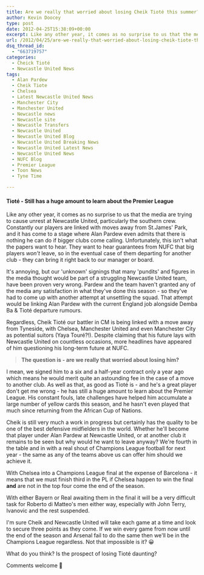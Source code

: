 ```yaml
---
title: Are we really that worried about losing Cheik Tioté this summer?
author: Kevin Doocey
type: post
date: 2012-04-25T15:38:09+00:00
excerpt: Like any other year, it comes as no surprise to us that the media are trying to cause unrest at Newcastle United, particularly the southern crew. Constantly our players are linked with..
url: /2012/04/25/are-we-really-that-worried-about-losing-cheik-tiote-this-summer/
dsq_thread_id:
  - "663719757"
categories:
  - Cheick Tioté
  - Newcastle United News
tags:
  - Alan Pardew
  - Cheik Tiote
  - Chelsea
  - Latest Newcastle United News
  - Manchester City
  - Manchester United
  - Newcastle news
  - Newcastle site
  - Newcastle Transfers
  - Newcastle United
  - Newcastle United Blog
  - Newcastle United Breaking News
  - Newcastle United Latest News
  - Newcastle United News
  - NUFC Blog
  - Premier League
  - Toon News
  - Tyne Time

---
```

#### Tioté - Still has a huge amount to learn about the Premier League

Like any other year, it comes as no surprise to us that the media are trying to cause unrest at Newcastle United, particularly the southern crew. Constantly our players are linked with moves away from St.James' Park, and it has come to a stage where Alan Pardew even admits that there is nothing he can do if bigger clubs come calling. Unfortunately, this isn't what the papers want to hear. They want to hear guarantees from NUFC that big players _won't_ leave, so in the eventual case  of them departing for another club - they can bring it right back to our manager or board.

It's annoying, but our 'unknown' signings that many 'pundits' and figures in the media thought would be part of a struggling Newcastle United team, have been proven very wrong. Pardew and the team haven't granted any of the media any satisfaction in what they've done this season - so they've had to come up with another attempt at unsettling the squad. That attempt would be linking Alan Pardew with the current England job alongside Demba Ba & Tioté departure rumours.

Regardless, Cheik Tioté our battler in CM is being linked with a move away from Tyneside, with Chelsea, Manchester United and even Manchester City as potential suitors (Yaya Touré?!). Despite claiming that his future lays with Newcastle United on countless occasions, more headlines have appeared of him questioning his long-term future at NUFC.

> **The question is - are we really that worried about losing him?**

I mean, we signed him to a six and a half-year contract only a year ago which means he would merit quite an astounding fee in the case of a move to another club. As well as that, as good as Tioté is - and he's a great player don't get me wrong - he has still a huge amount to learn about the Premier League. His constant fouls, late challenges have helped him accumulate a large number of yellow cards this season, and he hasn't even played that much since returning from the African Cup of Nations.

Cheik is still very much a work in progress but certainly has the quality to be one of the best defensive midfielders in the world. Whether he'll become that player under Alan Pardew at Newcastle United, or at another club it remains to be seen but why would he want to leave anyway? We're fourth in the table and in with a real shout of Champions League football for next year - the same as any of the teams above us can offer him should we achieve it.

With Chelsea into a Champions League final at the expense of Barcelona - it means that we must finish third in the PL if Chelsea happen to win the final **and** are not in the top four come the end of the season.

With either Bayern or Real awaiting them in the final it will be a very difficult task for Roberto di Matteo's men either way, especially with John Terry, Ivanovic and the rest suspended.

I'm sure Cheik and Newcastle United will take each game at a time and look to secure three points as they come. If we win every game from now until the end of the season and Arsenal fail to do the same then we'll be in the Champions League regardless. Not that impossible is it? 😀

What do you think? Is the prospect of losing Tioté daunting?

Comments welcome 🙂

